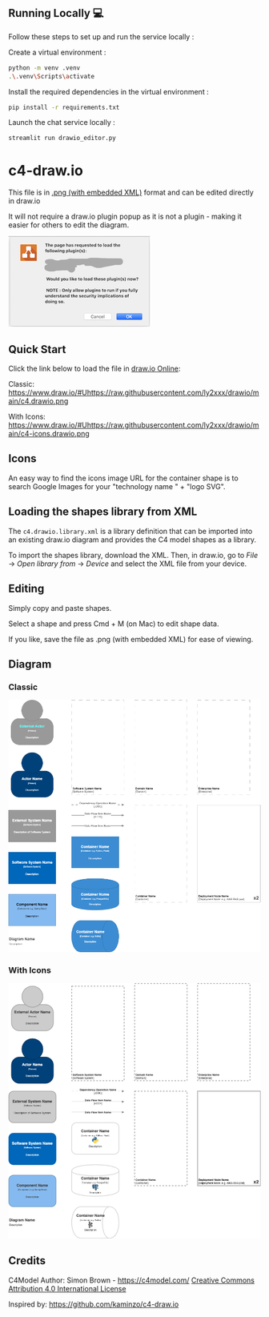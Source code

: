 ## Running Locally 💻
Follow these steps to set up and run the service locally :

Create a virtual environment :
```bash
python -m venv .venv
.\.venv\Scripts\activate
```

Install the required dependencies in the virtual environment :
```bash
pip install -r requirements.txt
```

Launch the chat service locally :
```bash
streamlit run drawio_editor.py
```

# c4-draw.io

This file is in [.png (with embedded XML)](https://www.diagrams.net/blog/xml-in-png) format and can be edited directly in draw.io

It will not require a draw.io plugin popup as it is not a plugin - making it easier for others to edit the diagram.

![draw.io-plugin-popup](/drawio_plugin_popup.png)

## Quick Start

Click the link below to load the file in [draw.io Online](https://www.draw.io/#Uhttps://github.com/kaminzo/c4-draw.io/raw/master/c4.drawio.png):

Classic: <https://www.draw.io/#Uhttps://raw.githubusercontent.com/ly2xxx/drawio/main/c4.drawio.png>

With Icons: <https://www.draw.io/#Uhttps://raw.githubusercontent.com/ly2xxx/drawio/main/c4-icons.drawio.png>

## Icons

An easy way to find the icons image URL for the container shape is to search Google Images for your "technology name " + "logo SVG".

## Loading the shapes library from XML

The `c4.drawio.library.xml` is a library definition that can be imported into an existing draw.io diagram and provides the C4 model shapes as a library.

To import the shapes library, download the XML. Then, in draw.io, go to *File* -> *Open library from* -> *Device* and select the XML file from your device.

## Editing

Simply copy and paste shapes.

Select a shape and press Cmd + M (on Mac) to edit shape data.

If you like, save the file as .png (with embedded XML) for ease of viewing.

## Diagram

### Classic

[![c4-draw.io](/c4.drawio.png)](https://www.draw.io/#Uhttps://raw.githubusercontent.com/kaminzo/c4-draw.io/master/c4.drawio.png)

### With Icons

[![c4-icons--draw.io](/c4-icons.drawio.png)](https://www.draw.io/#Uhttps://raw.githubusercontent.com/kaminzo/c4-draw.io/master/c4-icons.drawio.png)

## Credits

C4Model Author: Simon Brown - <https://c4model.com/> [Creative Commons Attribution 4.0 International License](https://creativecommons.org/licenses/by/4.0/)


Inspired by: https://github.com/kaminzo/c4-draw.io 
